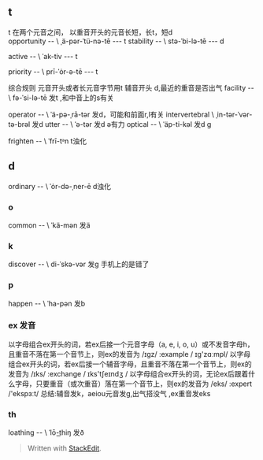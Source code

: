 ## t
t 在两个元音之间， 以重音开头的元音长短，长t，短d     
opportunity -- \ ˌä-pər-ˈtü-nə-tē  --- t
stability -- \ stə-ˈbi-lə-tē --- d
 

active -- \ ˈak-tiv --- t

priority -- \ prī-ˈȯr-ə-tē --- t

综合规则 元音开头或者长元音字节用t
辅音开头 d,最近的重音是否出气
facility -- \ fə-ˈsi-lə-tē 发t ,和中音上的s有关

operator -- \ ˈä-pə-ˌrā-tər 发d，可能和前面r,l有关
intervertebral \ ˌin-tər-ˈvər-tə-brəl 发d
utter -- \ ˈə-tər 发d ə有力
optical -- \ ˈäp-ti-kəl 发d g

frighten -- \ ˈfrī-tᵊn t浊化
## d
ordinary -- \ ˈȯr-də-ˌner-ē d浊化

### o
common -- \ ˈkä-mən 发ä

### k 
discover -- \ di-ˈskə-vər  发g 手机上的是错了

### p
happen -- \ ˈha-pən 发b

### ex 发音
以字母组合ex开头的词，若ex后接一个元音字母（a, e, i, o, u）或不发音字母h，且重音不落在第一个音节上，则ex的发音为 /ɪgz/
:example /  ɪg'zɑːmpl/
以字母组合ex开头的词，若ex后接一个辅音字母，且重音不落在第一个音节上，则ex的发音为 /ɪks/
:exchange /  ɪks'tʃeɪndʒ  /
以字母组合ex开头的词，无论ex后跟着什么字母，只要重音（或次重音）落在第一个音节上，则ex的发音为 /eks/
:expert /'ekspɜːt/
总结:辅音发k，aeiou元音发g,出气搭没气
,ex重音发eks


### th 
loathing -- \ ˈlō-t͟hiŋ 发ð
> Written with [StackEdit](https://stackedit.io/).
<!--stackedit_data:
eyJoaXN0b3J5IjpbNTUxOTU4NjE4LDY2Mzg2MjIxMSw4MTg5Mj
c0NzksMTc0MzUzMDcwNCw4NDU5MTQ3OTgsLTExNTgwNzY3OSwx
NDQyMTc2MjIwLC0xMTYzOTkyNjQxLC04MzM5MTk2NDksLTE1Mj
UyNDg0ODAsLTEzODc0MTA3MTAsLTE0OTg2NzQ5OTQsOTEyODA1
MzQ0LC00MTI3MzM1ODcsLTE1NDYxNDIzNiwxNzU3MTAzOTgzLD
YwOTY3NTcxOSwxNTg2Nzk1MTE2XX0=
-->